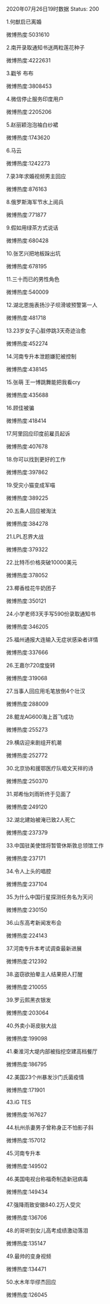 2020年07月26日19时数据
Status: 200

1.何猷启已离婚

微博热度:5031610

2.南开录取通知书送两粒莲花种子

微博热度:4222631

3.戳爷 布布

微博热度:3808453

4.微信停止服务印度用户

微博热度:2205206

5.赵丽颖泡泡袖白纱裙

微博热度:1743620

6.马云

微博热度:1242273

7.录3年求婚视频男主回应

微博热度:876163

8.俄罗斯海军节水上阅兵

微博热度:771877

9.假如用绿茶方式说话

微博热度:680428

10.张艺兴把地板跺出坑

微博热度:678195

11.三十而已的男性角色

微博热度:540009

12.湖北恩施表扬沙子坝滑坡预警第一人

微博热度:481718

13.23岁女子心脏停跳3天奇迹治愈

微博热度:452274

14.河南专升本泄题嫌犯被控制

微博热度:438145

15.张萌 王一博跳舞能把我看cry

微博热度:435688

16.顾佳被骗

微博热度:418414

17.阿里回应印度前雇员起诉

微博热度:407678

18.你可以找到更好的工作

微博热度:397862

19.受灾小猫变成军喵

微博热度:389225

20.五条人回应被淘汰

微博热度:384278

21.LPL忍界大战

微博热度:379322

22.比特币价格突破10000美元

微博热度:378052

23.椰香桂花牛奶团子

微博热度:350121

24.小学老师3天手写590份录取通知书

微博热度:346205

25.福州通报大连输入无症状感染者详情

微博热度:337666

26.王嘉尔720度旋转

微博热度:319068

27.当事人回应用毛笔放倒4个壮汉

微博热度:288009

28.鲲龙AG600海上首飞成功

微博热度:255273

29.横店迎来剧组开机潮

微博热度:252772

30.北京协和援鄂医疗队唱文天祥的诗

微博热度:250370

31.郑希怡刘雨昕终于见面了

微博热度:249120

32.湖北建始被淹已致2人死亡

微博热度:237379

33.中国驻美使馆将暂管休斯敦总领馆工作

微博热度:237171

34.令人上头的唱腔

微博热度:237104

35.为什么中国行星探测任务名为天问

微博热度:230150

36.山东高考新闻发布会

微博热度:224143

37.河南专升本考试调查最新进展

微博热度:212392

38.盗窃欲拍晕主人结果把人打醒

微博热度:210055

39.罗云熙黑衣银发

微博热度:203064

40.外卖小哥皮肤大战

微博热度:199098

41.秦淮河大堤内部被指挖空建高档餐厅

微博热度:186795

42.美国23个州暴发沙门氏菌疫情

微博热度:171901

43.iG TES

微博热度:167627

44.杭州杀妻男子曾称身正不怕影子斜

微博热度:157012

45.河南专升本

微博热度:149502

46.美国电视台称福奇制造新冠病毒

微博热度:149434

47.强降雨致安徽840.2万人受灾

微博热度:136706

48.的哥听到女儿高考成绩激动落泪

微博热度:135147

49.最帅的变身视频

微博热度:134471

50.水木年华缪杰回应

微博热度:126045

